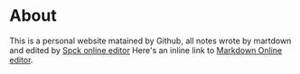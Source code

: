 About
=========

This is a personal website matained by Github, all notes wrote by martdown and edited by [Spck online editor](https://spck.io/)
Here's an inline link to [Markdown Online editor](http://www.mdeditor.com/).